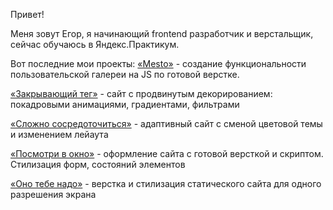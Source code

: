 Привет!

Меня зовут Егор, я начинающий frontend разработчик и верстальщик, сейчас обучаюсь в Яндекс.Практикум.

Вот последние мои проекты:
[«Mesto»](https://github.com/eamazur/mesto-project-ff.git) - создание функциональности пользовательской галереи на JS по готовой верстке. 

[«Закрывающий тег»](https://github.com/eamazur/zakrivayuschiy-teg-f.git) - сайт с продвинутым декорированием: покадровыми анимациями, градиентами, фильтрами 

[«Сложно сосредоточиться»](https://github.com/eamazur/slozhno-sosredotochitsya.git) - адаптивный сайт с сменой цветовой темы и изменением лейаута 

[«Посмотри в окно»](https://github.com/eamazur/posmotri_v_okno.git) - оформление сайта с готовой версткой и скриптом. Стилизация форм, состояний элементов 

[«Оно тебе надо»](https://github.com/eamazur/ono-tebe-nado.git) - верстка и стилизация статического сайта для одного разрешения экрана 

<!--
**eamazur/eamazur** is a ✨ _special_ ✨ repository because its `README.md` (this file) appears on your GitHub profile.

Here are some ideas to get you started:

- 🔭 I’m currently working on ...
- 🌱 I’m currently learning ...
- 👯 I’m looking to collaborate on ...
- 🤔 I’m looking for help with ...
- 💬 Ask me about ...
- 📫 How to reach me: ...
- 😄 Pronouns: ...
- ⚡ Fun fact: ...
-->
